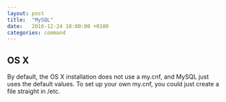 ```yaml
---
layout: post
title:  "MySQL"
date:   2016-12-24 18:00:00 +0100
categories: command
---
```


## OS X

By default, the OS X installation does not use a my.cnf, and MySQL just uses the default values. To set up your own my.cnf, you could just create a file straight in /etc.
